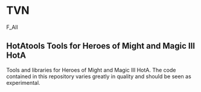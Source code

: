 # TVN
F_All
## HotAtools Tools for Heroes of Might and Magic III HotA

Tools and libraries for Heroes of Might and Magic III HotA. 
The code contained in this repository varies greatly in quality and should be seen as experimental.

